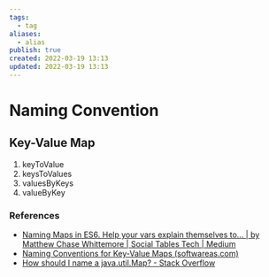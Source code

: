 ```yaml
---
tags:
  - tag
aliases:
  - alias
publish: true
created: 2022-03-19 13:13
updated: 2022-03-19 13:13
---
```


# Naming Convention

## Key-Value Map

1. keyToValue
2. keysToValues
3. valuesByKeys
4. valueByKey

### References

- [Naming Maps in ES6. Help your vars explain themselves to… | by Matthew Chase Whittemore | Social Tables Tech | Medium](https://medium.com/social-tables-tech/naming-maps-in-es6-b0989b390ddf)
- [Naming Conventions for Key-Value Maps (softwareas.com)](https://softwareas.com/naming-conventions-for-key-value-maps/)
- [How should I name a java.util.Map? - Stack Overflow](https://stackoverflow.com/questions/2253453/how-should-i-name-a-java-util-map)

